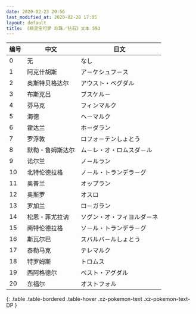 ```yaml
---
date: 2020-02-23 20:56
last_modified_at: 2020-02-28 17:05
layout: default
title: 《精灵宝可梦 珍珠／钻石》文本 593
---
```

| 编号 | 中文 | 日文 |
| ---- | ---- | ---- |
| 0 | 无 | なし |
| 1 | 阿克什胡斯 | ア－ケシュフ－ス |
| 2 | 奥斯特贝格达尔 | アウスト・ベグダル |
| 3 | 布斯克吕 | ブスケル－ |
| 4 | 芬马克 | フィンマルク |
| 5 | 海德 | ヘ－マルク |
| 6 | 霍达兰 | ホ－ダラン |
| 7 | 罗浮敦 | ロフォ－テンしょとう |
| 8 | 默勒・鲁姆斯达尔 | ム－レ・オ・ロムスダ－ル |
| 9 | 诺尔兰 | ノ－ルラン |
| 10 | 北特伦德拉格 | ノ－ル・トランデラ－グ |
| 11 | 奥普兰 | オップラン |
| 12 | 奥斯罗 | オスロ |
| 13 | 罗加兰 | ロ－ガラン |
| 14 | 松恩・菲尤拉讷 | ソグン・オ・フィヨルダ－ネ |
| 15 | 南特伦德拉格 | ソ－ル・トランデラ－グ |
| 16 | 斯瓦尔巴 | スバルバ－ルしょとう |
| 17 | 泰勒马克 | テレマルク |
| 18 | 特罗姆斯 | トロムス |
| 19 | 西阿格德尔 | べスト・アグダル |
| 20 | 东福尔 | オストフォル |
{: .table .table-bordered .table-hover .xz-pokemon-text .xz-pokemon-text-DP }